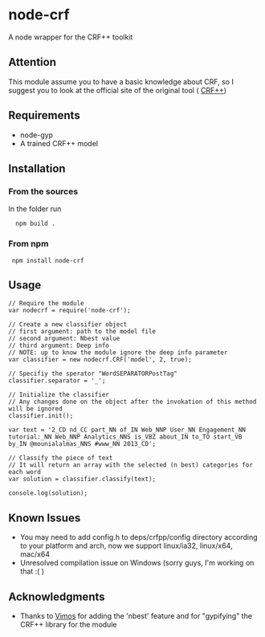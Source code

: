 node-crf
========

A node wrapper for the CRF++ toolkit

## Attention

This module assume you to have a basic knowledge about CRF, so I suggest you to look at the official site of the original tool ( [CRF++](http://crfpp.googlecode.com/svn/trunk/doc/index.html))

## Requirements

- node-gyp
- A trained CRF++ model
 
## Installation

### From the sources

In the folder run
    
      npm build .

### From npm

     npm install node-crf

## Usage

    // Require the module
    var nodecrf = require('node-crf');
    
    // Create a new classifier object
    // first argument: path to the model file
    // second argument: Nbest value
    // third argument: Deep info
    // NOTE: up to know the module ignore the deep info parameter
    var classifier = new nodecrf.CRF('model', 2, true);
    
    // Specifiy the sperator "WordSEPARATORPostTag"
    classifier.separator = '_';
    
    // Initialize the classifier
    // Any changes done on the object after the invokation of this method will be ignored
    classifier.init();
    
    var text = '2_CD nd_CC part_NN of_IN Web_NNP User_NN Engagement_NN tutorial:_NN Web_NNP Analytics_NNS is_VBZ about_IN to_TO start_VB by_IN @mounialalmas_NNS #www_NN 2013_CD';
    
    // Classify the piece of text
    // It will return an array with the selected (n best) categories for each word
    var solution = classifier.classify(text);
    
    console.log(solution);
    
## Known Issues
- You may need to add config.h to deps/crfpp/config directory according to your platform and arch,
    now we support linux/ia32, linux/x64, mac/x64
- Unresolved compilation issue on Windows (sorry guys, I'm working on that :( )

## Acknowledgments

- Thanks to [Vimos](https://github.com/Vimos) for adding the 'nbest' feature and for "gypifying" the CRF++ library for the module
